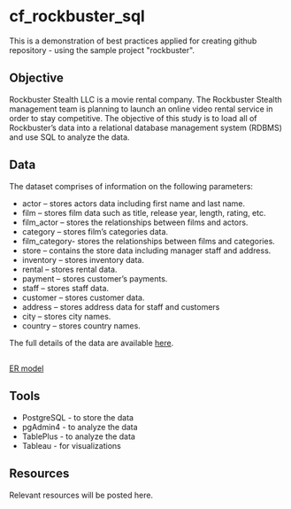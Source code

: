 # cf_rockbuster_sql

This is a demonstration of best practices applied for creating github repository - using the sample project "rockbuster".

## Objective
<!--  ![instacart logo](https://github.com/humeranoor/cf-instacart/blob/main/instacart-logo.jpg) -->

Rockbuster Stealth LLC is a movie rental company. The Rockbuster Stealth management team is planning to launch an online video rental service in order to stay competitive. The objective of this study is to load all of Rockbuster’s data into a relational database management system (RDBMS) and use SQL to analyze the data.

## Data
The dataset comprises of information on the following parameters:

- actor – stores actors data including first name and last name.
- film – stores film data such as title, release year, length, rating, etc.
- film_actor – stores the relationships between films and actors.
- category – stores film’s categories data.
- film_category- stores the relationships between films and categories.
- store – contains the store data including manager staff and address.
- inventory – stores inventory data.
- rental – stores rental data.
- payment – stores customer’s payments.
- staff – stores staff data.
- customer – stores customer data.
- address – stores address data for staff and customers
- city – stores city names.
- country – stores country names.

The full details of the data are available [here](https://www.postgresqltutorial.com/wp-content/uploads/2019/05/dvdrental.zip).

##
[ER model](https://github.com/Voorman/cf_rockbuster_sql/blob/2c92847f93d3fb855d56621a58055705f854bc32/dvd-rental-sample-database-diagram.png)


## Tools
- PostgreSQL - to store the data
- pgAdmin4 - to analyze the data
- TablePlus - to analyze the data
- Tableau - for visualizations

## Resources
Relevant resources will be posted here.
